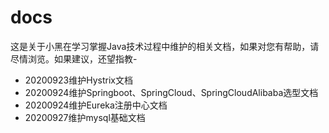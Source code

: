 # docs
这是关于小黑在学习掌握Java技术过程中维护的相关文档，如果对您有帮助，请尽情浏览。如果建议，还望指教- 
- 20200923维护Hystrix文档
- 20200924维护Springboot、SpringCloud、SpringCloudAlibaba选型文档
- 20200924维护Eureka注册中心文档
- 20200927维护mysql基础文档
